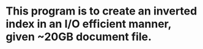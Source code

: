 # This program is to create an inverted index in an I/O efficient manner, given ~20GB document file. 
